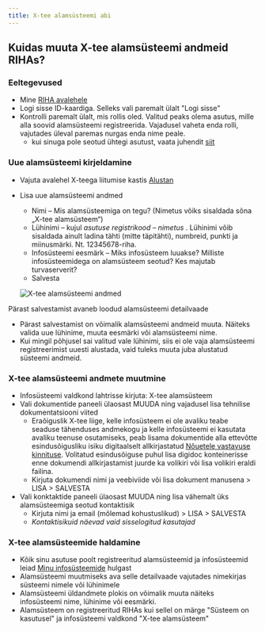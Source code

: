 ```yaml
---
title: X-tee alamsüsteemi abi
---
```


## Kuidas muuta X-tee alamsüsteemi andmeid RIHAs?

### Eeltegevused

- Mine [RIHA avalehele](https://www.riha.ee/)
- Logi sisse ID-kaardiga. Selleks vali paremalt ülalt "Logi sisse"
- Kontrolli paremalt ülalt, mis rollis oled. Valitud peaks olema asutus, mille alla soovid alamsüsteemi registreerida. Vajadusel vaheta enda rolli, vajutades üleval paremas nurgas enda nime peale.
  - kui sinuga pole seotud ühtegi asutust, vaata juhendit [siit](/RIHA-oigused-haldamine) 

### Uue alamsüsteemi kirjeldamine

- Vajuta avalehel X-teega liitumise kastis [Alustan](https://www.riha.ee/Kirjelda/Uus)
- Lisa uue alamsüsteemi andmed
  - Nimi – Mis alamsüsteemiga on tegu? (Nimetus võiks sisaldada sõna „X-tee alamsüsteem“)
  - Lühinimi – kujul *_asutuse registrikood – nimetus_* . Lühinimi võib sisaldada ainult ladina tähti (mitte täpitähti), numbreid, punkti ja miinusmärki. Nt. 12345678-riha.
  - Infosüsteemi eesmärk – Miks infosüsteem luuakse? Milliste infosüsteemidega on alamsüsteem seotud? Kes majutab turvaserverit?
  - Salvesta

  ![X-tee alamsüsteemi andmed](assets/images/data/x-tee-alamsüsteemi-andmed.png "X-tee alamsüsteemi andmed RIHAs")

Pärast salvestamist avaneb loodud alamsüsteemi detailvaade

- Pärast salvestamist on võimalik alamsüsteemi andmeid muuta. Näiteks valida uue lühinime, muuta eesmärki või alamsüsteemi nime.
- Kui mingil põhjusel sai valitud vale lühinimi, siis ei ole vaja alamsüsteemi registreerimist uuesti alustada, vaid tuleks muuta juba alustatud süsteemi andmeid.

### X-tee alamsüsteemi andmete muutmine

- Infosüsteemi valdkond lahtrisse kirjuta: X-tee alamsüsteem
- Vali dokumentide paneeli ülaosast MUUDA ning vajadusel lisa tehnilise dokumentatsiooni viited
  - Eraõiguslik X-tee liige, kelle infosüsteem ei ole avaliku teabe seaduse tähenduses andmekogu ja kelle infosüsteemi ei kasutata avaliku teenuse osutamiseks, peab lisama dokumentide alla ettevõtte esindusõigusliku isiku digitaalselt allkirjastatud [Nõuetele vastavuse kinnituse](https://www.ria.ee/public/x_tee/xtee_nouetele_vastavus_kinnitus.pdf). Volitatud esindusõiguse puhul lisa digidoc konteinerisse enne dokumendi allkirjastamist juurde ka volikiri või lisa volikiri eraldi failina.
  - Kirjuta dokumendi nimi ja veebiviide või lisa dokument manusena > LISA > SALVESTA
- Vali konktaktide paneeli ülaosast MUUDA ning lisa vähemalt üks alamsüsteemiga seotud kontaktisik
  - Kirjuta nimi ja email (mõlemad kohustuslikud) > LISA > SALVESTA
  - _Kontaktisikuid näevad vaid sisselogitud kasutajad_

### X-tee alamsüsteemide haldamine

- Kõik sinu asutuse poolt registreeritud alamsüsteemid ja infosüsteemid leiad [Minu infosüsteemide](https://www.riha.ee/Kirjelda) hulgast
- Alamsüsteemi muutmiseks ava selle detailvaade vajutades nimekirjas süsteemi nimele või lühinimele 
- Alamsüsteemi üldandmete plokis on võimalik muuta näiteks infosüsteemi nime, lühinime või eesmärki. 
- Alamsüsteem on registreeritud RIHAs kui sellel on märge "Süsteem on kasutusel" ja infosüsteemi valdkond "X-tee alamsüsteem"
